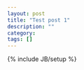 ```yaml
---
layout: post
title: "Test post 1"
description: ""
category: 
tags: []
---
```

{% include JB/setup %}
